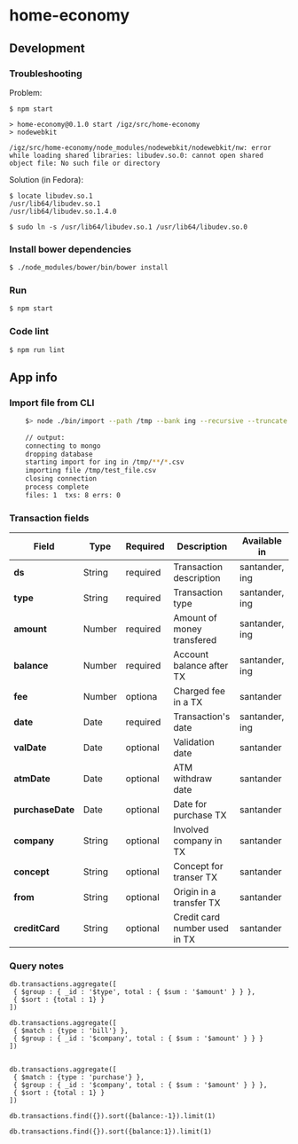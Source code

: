 # home-economy

## Development

### Troubleshooting

Problem:
```
$ npm start

> home-economy@0.1.0 start /igz/src/home-economy
> nodewebkit

/igz/src/home-economy/node_modules/nodewebkit/nodewebkit/nw: error while loading shared libraries: libudev.so.0: cannot open shared object file: No such file or directory
```

Solution (in Fedora):
```
$ locate libudev.so.1
/usr/lib64/libudev.so.1
/usr/lib64/libudev.so.1.4.0

$ sudo ln -s /usr/lib64/libudev.so.1 /usr/lib64/libudev.so.0
```

### Install bower dependencies

```sh
$ ./node_modules/bower/bin/bower install
```

### Run

```sh
$ npm start
```

### Code lint

```sh
$ npm run lint
```
## App info 


### Import file from CLI

```sh
    $> node ./bin/import --path /tmp --bank ing --recursive --truncate 
    
    // output:
    connecting to mongo
    dropping database
    starting import for ing in /tmp/**/*.csv
    importing file /tmp/test_file.csv
    closing connection
    process complete
    files: 1  txs: 8 errs: 0
```


### Transaction fields

Field           | Type   | Required | Description               | Available in 
---|---|---|---|---
__ds__          | String | required | Transaction description   | santander, ing
__type__        | String | required | Transaction type          | santander, ing
__amount__      | Number | required | Amount of money transfered| santander, ing
__balance__     | Number | required | Account balance after TX  | santander, ing
__fee__         | Number | optiona  | Charged fee in a TX       | santander
__date__        | Date   | required | Transaction's date        | santander, ing
__valDate__     | Date   | optional | Validation date           | santander
__atmDate__     | Date   | optional | ATM withdraw date         | santander
__purchaseDate__| Date   | optional | Date for purchase TX      | santander
__company__     | String | optional | Involved company in TX    | santander
__concept__     | String | optional | Concept for transer TX    | santander
__from__        | String | optional | Origin in a transfer TX   | santander
__creditCard__  | String | optional | Credit card number used in TX | santander 


### Query notes

    db.transactions.aggregate([
     { $group : { _id : '$type', total : { $sum : '$amount' } } },
     { $sort : {total : 1} }
    ])

    db.transactions.aggregate([
     { $match : {type : 'bill'} },
     { $group : { _id : '$company', total : { $sum : '$amount' } } }
    ])


    db.transactions.aggregate([
     { $match : {type : 'purchase'} },
     { $group : { _id : '$company', total : { $sum : '$amount' } } },
     { $sort : {total : 1} }
    ])

    db.transactions.find({}).sort({balance:-1}).limit(1)

    db.transactions.find({}).sort({balance:1}).limit(1)

